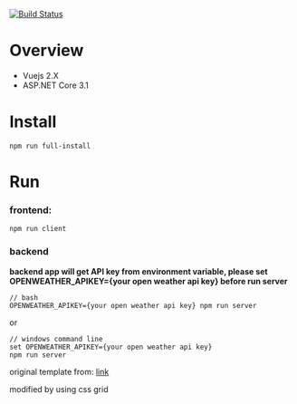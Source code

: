 [![Build Status](https://travis-ci.com/Julian-Chu/weatherapp-vue-dotnetcore.svg?branch=master)](https://travis-ci.com/Julian-Chu/weatherapp-vue-dotnetcore)
# Overview
- Vuejs 2.X
- ASP.NET Core 3.1
# Install
```shell
npm run full-install
```
# Run
### frontend:
```shell
npm run client
```

### backend
**backend app will get API key from environment variable, please set OPENWEATHER_APIKEY={your open weather api key} before run server**
```shell
// bash
OPENWEATHER_APIKEY={your open weather api key} npm run server
```
or
```shell
// windows command line 
set OPENWEATHER_APIKEY={your open weather api key}
npm run server
```

original template from: [link](https://www.themezy.com/free-website-templates/128-steel-weather-free-responsive-website-template)

modified by using css grid
